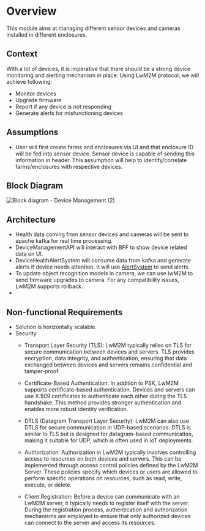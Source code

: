 # Overview
This module aims at managing different sensor devices and cameras installed in different enclosures. 

## Context 
With a lot of devices, it is imperative that there should be a strong device monitoring and alerting mechanism in place. Using LwM2M protocol, we will achieve following:
- Monitor devices
- Upgrade firmware
- Report if any device is not responding
- Generate alerts for misfunctioning devices

## Assumptions
- User will first create farms and enclosures via UI and that enclosure ID will be fed into sensor device. Sensor device is capable of sending this information in header. This assumption will help to identify/correlate farms/enclosures with respective devices. 

## Block Diagram 
![Block diagram - Device Management (2)](https://github.com/Anamika1911/ArchitecturalKatas/assets/6397314/4ddc5e32-d880-4194-bc85-598f93461ea1)


## Architecture
- Health data coming from sensor devices and cameras will be sent to apache kafka for real time processing.
- DeviceManagementAPI will interact with BFF to show device related data on UI.
- DeviceHealthAlertSystem will consume data from kafka and generate alerts if device needs attention. It will use [AlertSystem](KeyCapabilities/AlertSystem.md) to send alerts.
- To update object recognition models in camera, we can use lwM2M to send firmware upgrades to camera. For any compatibility issues, LwM2M supports rollback.
- 
## Non-functional Requirements 
- Solution is horizontally scalable.
- Security
  - Transport Layer Security (TLS): LwM2M typically relies on TLS for secure communication between devices and servers. TLS provides encryption, data integrity, and authentication, ensuring that data exchanged between devices and servers remains confidential and tamper-proof.

  - Certificate-Based Authentication: In addition to PSK, LwM2M supports certificate-based authentication. Devices and servers can use X.509 certificates to authenticate each other during the TLS handshake. This method provides stronger authentication and enables more robust identity verification.

  - DTLS (Datagram Transport Layer Security): LwM2M can also use DTLS for secure communication in UDP-based scenarios. DTLS is similar to TLS but is designed for datagram-based communication, making it suitable for UDP, which is often used in IoT deployments.

  - Authorization: Authorization in LwM2M typically involves controlling access to resources on both devices and servers. This can be implemented through access control policies defined by the LwM2M Server. These policies specify which devices or users are allowed to perform specific operations on resources, such as read, write, execute, or delete.
 
  - Client Registration: Before a device can communicate with an LwM2M server, it typically needs to register itself with the server. During the registration process, authentication and authorization mechanisms are employed to ensure that only authorized devices can connect to the server and access its resources.
